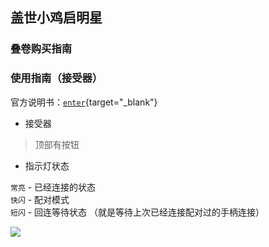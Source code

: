 ## 盖世小鸡启明星

### 叠卷购买指南
### 使用指南（接受器）

官方说明书：[`enter`](https://doc.xiaoji.com/zh/t4nlite/detail/1188.html){target="_blank"}

- 接受器
> 顶部有按钮   
- 指示灯状态   

`常亮` - 已经连接的状态   
`快闪` - 配对模式   
`短闪` - 回连等待状态 （就是等待上次已经连接配对过的手柄连接）   

![](/image/202410272311.png)